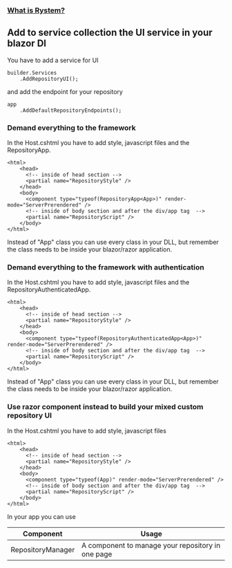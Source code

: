﻿### [What is Rystem?](https://github.com/KeyserDSoze/Rystem)

## Add to service collection the UI service in your blazor DI

You have to add a service for UI

    builder.Services
        .AddRepositoryUI();

and add the endpoint for your repository

    app
        .AddDefaultRepositoryEndpoints();


### Demand everything to the framework        

In the Host.cshtml you have to add style, javascript files and the RepositoryApp.

    <html>
        <head>
          <!-- inside of head section -->
          <partial name="RepositoryStyle" />
        </head>
        <body>
          <component type="typeof(RepositoryApp<App>)" render-mode="ServerPrerendered" />
          <!-- inside of body section and after the div/app tag  -->
          <partial name="RepositoryScript" />
        </body>
    </html>

Instead of "App" class you can use every class in your DLL, but remember the class needs to be inside your blazor/razor application.

### Demand everything to the framework with authentication

In the Host.cshtml you have to add style, javascript files and the RepositoryAuthenticatedApp.

    <html>
        <head>
          <!-- inside of head section -->
          <partial name="RepositoryStyle" />
        </head>
        <body>
          <component type="typeof(RepositoryAuthenticatedApp<App>)" render-mode="ServerPrerendered" />
          <!-- inside of body section and after the div/app tag  -->
          <partial name="RepositoryScript" />
        </body>
    </html>

Instead of "App" class you can use every class in your DLL, but remember the class needs to be inside your blazor/razor application.

### Use razor component instead to build your mixed custom repository UI

In the Host.cshtml you have to add style, javascript files
 
    <html>
        <head>
          <!-- inside of head section -->
          <partial name="RepositoryStyle" />
        </head>
        <body>
          <component type="typeof(App)" render-mode="ServerPrerendered" />
          <!-- inside of body section and after the div/app tag  -->
          <partial name="RepositoryScript" />
        </body>
    </html>

In your app you can use

Component          | Usage
------------------ | --------------------------------------------------
RepositoryManager  | A component to manage your repository in one page

    


